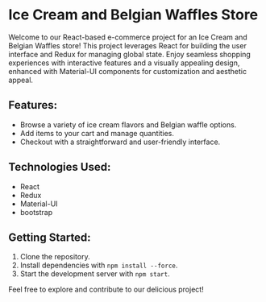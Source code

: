 # Ice Cream and Belgian Waffles Store

Welcome to our React-based e-commerce project for an Ice Cream and Belgian Waffles store! This project leverages React for building the user interface and Redux for managing global state. Enjoy seamless shopping experiences with interactive features and a visually appealing design, enhanced with Material-UI components for customization and aesthetic appeal.

## Features:
- Browse a variety of ice cream flavors and Belgian waffle options.
- Add items to your cart and manage quantities.
- Checkout with a straightforward and user-friendly interface.

## Technologies Used:
- React
- Redux
- Material-UI
- bootstrap

## Getting Started:
1. Clone the repository.
2. Install dependencies with `npm install --force`.
3. Start the development server with `npm start`.

Feel free to explore and contribute to our delicious project!
